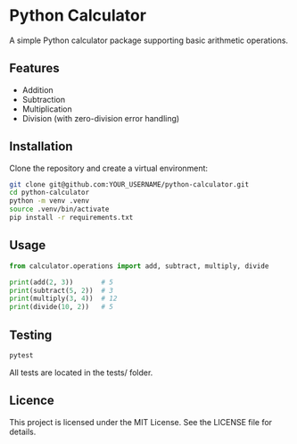 # Python Calculator

A simple Python calculator package supporting basic arithmetic operations.

## Features

- Addition
- Subtraction
- Multiplication
- Division (with zero-division error handling)

## Installation

Clone the repository and create a virtual environment:

```bash
git clone git@github.com:YOUR_USERNAME/python-calculator.git
cd python-calculator
python -m venv .venv
source .venv/bin/activate
pip install -r requirements.txt
```

## Usage

```python
from calculator.operations import add, subtract, multiply, divide

print(add(2, 3))       # 5
print(subtract(5, 2))  # 3
print(multiply(3, 4))  # 12
print(divide(10, 2))   # 5
```

## Testing

```bash
pytest
```

All tests are located in the tests/ folder.

## Licence

This project is licensed under the MIT License. See the LICENSE file for 
details.
